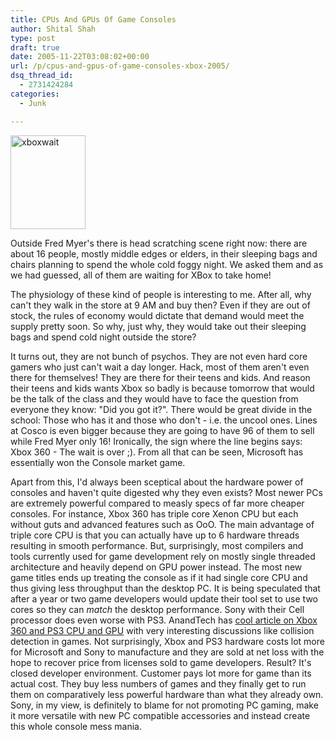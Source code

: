 ```yaml
---
title: CPUs And GPUs Of Game Consoles
author: Shital Shah
type: post
draft: true
date: 2005-11-22T03:08:02+00:00
url: /p/cpus-and-gpus-of-game-consoles-xbox-2005/
dsq_thread_id:
  - 2731424284
categories:
  - Junk

---
```

[<img src="/images/posts/2014/04/xboxwait.jpg" alt="xboxwait" width="120" height="150" class="alignleft size-full wp-image-1266" />][1]
  
Outside Fred Myer's there is head scratching scene right now: there are about 16 people, mostly middle edges or elders, in their sleeping bags and chairs planning to spend the whole cold foggy night. We asked them and as we had guessed, all of them are waiting for XBox to take home!
  

  
The physiology of these kind of people is interesting to me. After all, why can't they walk in the store at 9 AM and buy then? Even if they are out of stock, the rules of economy would dictate that demand would meet the supply pretty soon. So why, just why, they would take out their sleeping bags and spend cold night outside the store?
  

  
It turns out, they are not bunch of psychos. They are not even hard core gamers who just can't wait a day longer. Hack, most of them aren't even there for themselves! They are there for their teens and kids. And reason their teens and kids wants Xbox so badly is because tomorrow that would be the talk of the class and they would have to face the question from everyone they know: "Did you got it?". There would be great divide in the school: Those who has it and those who don't - i.e. the uncool ones. Lines at Cosco is even bigger because they are going to have 96 of them to sell while Fred Myer only 16! Ironically, the sign where the line begins says: Xbox 360 - The wait is over ;). From all that can be seen, Microsoft has essentially won the Console market game.
  

  
Apart from this, I'd always been sceptical about the hardware power of consoles and haven't quite digested why they even exists? Most newer PCs are extremely powerful compared to measly specs of far more cheaper consoles. For instance, Xbox 360 has triple core Xenon CPU but each without guts and advanced features such as OoO. The main advantage of triple core CPU is that you can actually have up to 6 hardware threads resulting in smooth performance. But, surprisingly, most compilers and tools currently used for game development rely on mostly single threaded architecture and heavily depend on GPU power instead. The most new game titles ends up treating the console as if it had single core CPU and thus giving less throughput than the desktop PC. It is being speculated that after a year or two game developers would update their tool set to use two cores so they can _match_ the desktop performance. Sony with their Cell processor does even worse with PS3. AnandTech has [cool article on Xbox 360 and PS3 CPU and GPU][2] with very interesting discussions like collision detection in games. Not surprisingly, Xbox and PS3 hardware costs lot more for Microsoft and Sony to manufacture and they are sold at net loss with the hope to recover price from licenses sold to game developers. Result? It's closed developer environment. Customer pays lot more for game than its actual cost. They buy less numbers of games and they finally get to run them on comparatively less powerful hardware than what they already own. Sony, in my view, is definitely to blame for not promoting PC gaming, make it more versatile with new PC compatible accessories and instead create this whole console mess mania.

 [1]: /images/posts/2014/04/xboxwait.jpg
 [2]: http://www.anandtech.com/video/showdoc.aspx?i=2453